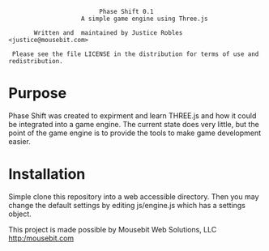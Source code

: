                              Phase Shift 0.1
                        A simple game engine using Three.js

           Written and  maintained by Justice Robles <justice@mousebit.com>

     Please see the file LICENSE in the distribution for terms of use and redistribution.

# Purpose
Phase Shift was created to expirment and learn THREE.js and how it could be integrated into a game engine. The current state does very little, but the point of the game engine is to provide the tools to make game development easier. 

# Installation
Simple clone this repository into a web accessible directory. Then you may change the default settings by editing js/engine.js which has a settings object. 

 This project is made possible by Mousebit Web Solutions, LLC <http:/mousebit.com>
